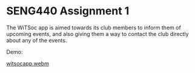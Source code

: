 # SENG440 Assignment 1

The WiTSoc app is aimed towards its club members to inform them of upcoming events, and also giving them a way to contact the club directly about any of the events.

Demo:

[witsocapp.webm](https://github.com/nirhjah/seng440-assignment-1/assets/34588618/7789f5ae-a326-4b8e-92d7-156f5e308644)
